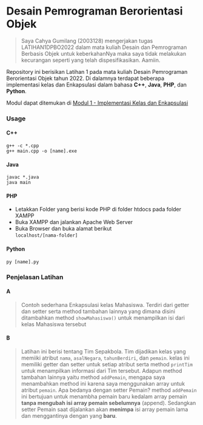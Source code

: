 # Desain Pemrograman Berorientasi Objek

>Saya Cahya Gumilang (2003128) mengerjakan tugas LATIHAN1DPBO2022 dalam mata kuliah Desain dan Pemrograman Berbasis Objek untuk keberkahanNya maka saya tidak melakukan kecurangan seperti yang telah dispesifikasikan. Aamiin.

Repository ini berisikan Latihan 1 pada mata kuliah Desain Pemrograman Berorientasi Objek tahun 2022. Di dalamnya terdapat beberapa implementasi kelas dan Enkapsulasi dalam bahasa  **C++**, **Java**, **PHP**, dan **Python**.

Modul dapat ditemukan di [Modul 1 - Implementasi Kelas dan Enkapsulasi](https://docs.google.com/document/d/1ov4hTp_LUAoiY0Vi_ZQiX8AYj9Q1MF4B/edit)

### Usage

#### C++
```
g++ -c *.cpp
g++ main.cpp -o [name].exe
```

#### Java
```
javac *.java
java main
```

#### PHP
- Letakkan Folder yang berisi kode PHP di folder htdocs pada folder XAMPP
- Buka XAMPP dan jalankan Apache Web Server
- Buka Browser dan buka alamat berikut<br>
```localhost/[nama-folder]```

#### Python
```
py [name].py
```

### Penjelasan Latihan
#### A
> Contoh sederhana Enkapsulasi kelas Mahasiswa. Terdiri dari getter dan setter serta method tambahan lainnya yang dimana disini ditambahkan method ```showMahasiswa()``` untuk menampilkan isi dari kelas Mahasiswa tersebut
#### B
> Latihan ini berisi tentang Tim Sepakbola. Tim dijadikan kelas yang memiiki atribut ```nama```, ```asalNegara```, ```tahunBerdiri```, dan ```pemain```. kelas ini memiliki getter dan setter untuk setiap atribut serta method ```printTim``` untuk menampilkan informasi dari Tim tersebut. Adapun method tambahan lainnya yaitu method ```addPemain```, mengapa saya menambahkan method ini karena saya menggunakan array untuk atribut ```pemain```. Apa bedanya dengan setter Pemain? method ```addPemain``` ini bertujuan untuk menambha pemain baru kedalam array pemain **tanpa mengubah isi array pemain sebelumnya** (append). Sedangkan setter Pemain saat dijalankan akan **menimpa** isi array pemain lama dan menggantinya dengan yang **baru**.
